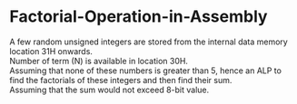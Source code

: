 # Factorial-Operation-in-Assembly  
A few random unsigned integers are stored from the internal data memory location 31H onwards.  
Number of term (N) is available in location 30H.  
Assuming that none of these numbers is greater than 5, hence an ALP to find the factorials of these integers and then find their sum.    
Assuming that the sum would not exceed 8-bit value.  
